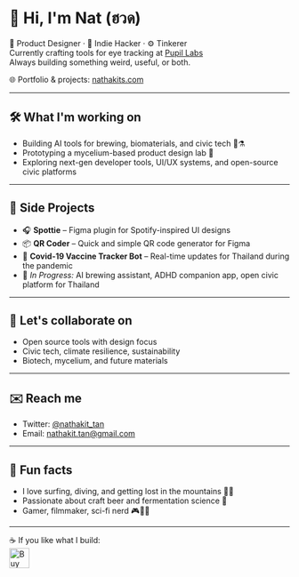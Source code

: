 # 👋 Hi, I'm Nat (ฮวด)

🎨 Product Designer · 🌱 Indie Hacker · ⚙️ Tinkerer  
Currently crafting tools for eye tracking at [Pupil Labs](https://pupil-labs.com)  
Always building something weird, useful, or both.

🌐 Portfolio & projects: [nathakits.com](https://nathakits.com)

---

## 🛠️ What I'm working on
- Building AI tools for brewing, biomaterials, and civic tech 🌿⚗️
- Prototyping a mycelium-based product design lab 🧫
- Exploring next-gen developer tools, UI/UX systems, and open-source civic platforms

---

## 🧪 Side Projects
- 🎧 **Spottie** – Figma plugin for Spotify-inspired UI designs  
- 📦 **QR Coder** – Quick and simple QR code generator for Figma  
- 💉 **Covid-19 Vaccine Tracker Bot** – Real-time updates for Thailand during the pandemic  
- 🧠 *In Progress:* AI brewing assistant, ADHD companion app, open civic platform for Thailand

---

## 🤝 Let's collaborate on
- Open source tools with design focus
- Civic tech, climate resilience, sustainability
- Biotech, mycelium, and future materials

---

## ✉️ Reach me
- Twitter: [@nathakit_tan](https://twitter.com/nathakit_tan)  
- Email: [nathakit.tan@gmail.com](mailto:nathakit.tan@gmail.com)

---

## 🎲 Fun facts
- I love surfing, diving, and getting lost in the mountains 🏄‍♂️  
- Passionate about craft beer and fermentation science 🍺  
- Gamer, filmmaker, sci-fi nerd 🎮🎥🌌

---

☕ If you like what I build:  
<a href='https://ko-fi.com/J3J03QZC1' target='_blank'>
  <img height='36' style='border:0px;height:36px;' src='https://cdn.ko-fi.com/cdn/kofi2.png?v=2' border='0' alt='Buy Me a Coffee at ko-fi.com' />
</a>



<!--
**nathakits/nathakits** is a ✨ _special_ ✨ repository because its `README.md` (this file) appears on your GitHub profile.

Here are some ideas to get you started:

- 🔭 I’m currently working on ...
- 🌱 I’m currently learning ...
- 👯 I’m looking to collaborate on ...
- 🤔 I’m looking for help with ...
- 💬 Ask me about ...
- 📫 How to reach me: ...
- 😄 Pronouns: ...
- ⚡ Fun fact: ...
-->

<!-- Hello friend, I'm Eriol Fox! my pronouns are they/them 🦊
Find my website portfolio of design work here: https://erioldoesdesign.com/

Buy Me a Coffee at ko-fi.com

🤔 I’m currently...
Working as a UX and Product Designer at Open Food Network
Helping keep the community going at Open Source Design
Also helping the community grow at Open IDEO London chapter
Starting a PhD in Computer Science at Newcastle univeristy with support from Northern Bridge fund looking at how designers participate in humanitarian open source software projects. See the open research in the github repo.
Participating in Human Rights Centred Design Community
Part of Sustaining Design & UX working group
Part of the design team at Mutualaid.world
Speaking at Various tech and design conferences
Mentoring two(+) early career designers!
🗝️ I was part of...
Design team at Ushahidi
Open Source Designer at Foss Responders
Decor and game jam co-ordinator at Bristol Pride
📚 I’m learning...
Better collaboration with dev + design
FE coding skills
Service design in the digital space
Food systems and logistics
History and community of OSS
🐝 I’m looking people to collaborate with me on...
A OSS designer focus project called Open Design which started at Ushahidi
OSS projects that want to grow their design maturity
A mentoring partnership or co-op in OSS design for early career designers
🆘 I’m looking for help with...
A mentoring partnership or co-op in OSS design for early career designers
Learning FE development (so I can contribute to OSS more from code perspectives)
Support in helping with various designer communities
📟 Ask me about...
Speaking at events and conferences on the following topics:

Designing for humanitarian tech, tech for good and NGO’s
Open Source Design, Design in the OSS space and Design documentation
UX design
In-house design teams
Diversity in design
Designing experiences for the terminally ill and their carers
📫 How to reach me...
On twitter @erioldoesdesign
On email erioldoesdesign@gmail.com
My website erioldoesdesign.com
Fun facts...
I grew up in a pub but I don't drink! 🍻
I love video games and its one of my only 'vices'. I literally sunk 2 weeks of gameplay into my first FF7 run 🎮
I'm low key a practicing witch but haven't found a coven yet 🧹
I like boats ⛵
-->
